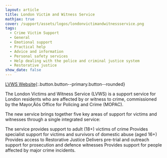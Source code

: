 ```yaml
---
layout: article
title: London Victim and Witness Service
mathjax: true
cover: /support/assets/logos/londonvictimandwitnessservice.png
tags:
  - Crime Victim Support
  - General
  - Emotional support
  - Practical help
  - Advice and information
  - Personal safety services
  - Help dealing with the police and criminal justice system
  - Restorative justice
show_date: false
---
```


[LVWS Website](https://www.londonvws.org.uk/hate-crime){:.button.button--primary.button--rounded}

The London Victims and Witness Service (LVWS) is a support service for London residents who are affected by or witness to crime, commissioned by the Mayor‚Äôs Office for Policing and Crime (MOPAC).

The new service brings together five key areas of support for victims and witnesses through a single integrated service:

The service provides support to adult (18+) victims of crime
Provides specialist support for victims and survivors of domestic abuse (aged 16+)
Provides access to Restorative Justice
Delivers pre-trial and outreach support for prosecution and defence witnesses
Provides support for people affected by major crime incidents.
